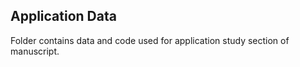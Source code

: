 ## Application Data

Folder contains data and code used for application study section of manuscript.

